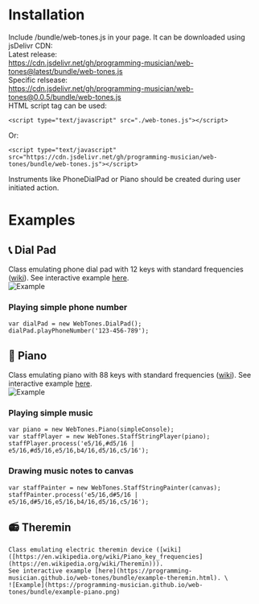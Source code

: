 # Installation
Include /bundle/web-tones.js in your page. It can be downloaded using jsDelivr CDN: \
Latest release: \
https://cdn.jsdelivr.net/gh/programming-musician/web-tones@latest/bundle/web-tones.js \
Specific relsease: \
https://cdn.jsdelivr.net/gh/programming-musician/web-tones@0.0.5/bundle/web-tones.js \
HTML script tag can be used:
```
<script type="text/javascript" src="./web-tones.js"></script>
```
Or:
```
<script type="text/javascript" src="https://cdn.jsdelivr.net/gh/programming-musician/web-tones/bundle/web-tones.js"></script>
```

Instruments like PhoneDialPad or Piano should be created during user initiated action.

# Examples

## 📞 Dial Pad
Class emulating phone dial pad with 12 keys with standard frequencies ([wiki](https://en.wikipedia.org/wiki/Telephone_keypad)).
See interactive example [here](https://programming-musician.github.io/web-tones/bundle/example-dialpad.html). \
![Example](https://programming-musician.github.io/web-tones/bundle/example-dialpad.png)
### Playing simple phone number
```
var dialPad = new WebTones.DialPad();
dialPad.playPhoneNumber('123-456-789');
```

## 🎹 Piano
Class emulating piano with 88 keys with standard frequencies ([wiki](https://en.wikipedia.org/wiki/Piano_key_frequencies)).
See interactive example [here](https://programming-musician.github.io/web-tones/bundle/example-piano.html). \
![Example](https://programming-musician.github.io/web-tones/bundle/example-piano.png)
### Playing simple music
```
var piano = new WebTones.Piano(simpleConsole);
var staffPlayer = new WebTones.StaffStringPlayer(piano);
staffPlayer.process('e5/16,#d5/16 | e5/16,#d5/16,e5/16,b4/16,d5/16,c5/16');
```
### Drawing music notes to canvas
```
var staffPainter = new WebTones.StaffStringPainter(canvas);
staffPainter.process('e5/16,d#5/16 | e5/16,d#5/16,e5/16,b4/16,d5/16,c5/16');
```

## 📻 Theremin
```
Class emulating electric theremin device ([wiki]([https://en.wikipedia.org/wiki/Piano_key_frequencies](https://en.wikipedia.org/wiki/Theremin))).
See interactive example [here](https://programming-musician.github.io/web-tones/bundle/example-theremin.html). \
![Example](https://programming-musician.github.io/web-tones/bundle/example-piano.png)
```
